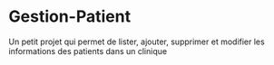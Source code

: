 # Gestion-Patient
Un petit projet qui permet de lister, ajouter, supprimer et modifier les informations des patients dans un clinique

